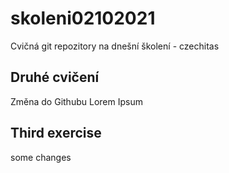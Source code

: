 # skoleni02102021
Cvičná git repozitory na dnešní školení  - czechitas

## Druhé cvičení
Změna do Githubu Lorem Ipsum

## Third exercise
some changes
